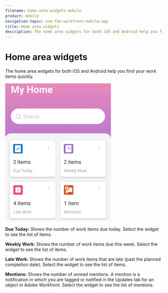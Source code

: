 ```yaml
---
filename: home-area-widgets-mobile
product: mobile
navigation-topic: use-the-workfront-mobile-app
title: Home area widgets
description: The home area widgets for both iOS and Android help you find your work items quickly.
---
```


# Home area widgets

The home area widgets for both iOS&nbsp;and Android help you find your work items quickly.

![](assets/mobile-home-area-widgets-338x439.png)

**Due Today:** Shows the number of work items due today. Select the widget to see the list of items.

**Weekly Work:** Shows the number of work items due this week. Select the widget to see the list of items.

**Late Work:** Shows the number of work items that are late (past the planned completion date). Select the widget to see the list of items.

**Mentions:** Shows the number of unread mentions. A mention is a notification in which you are tagged or notified in the Updates tab for an object in Adobe Workfront. Select the widget to see the list of mentions.
